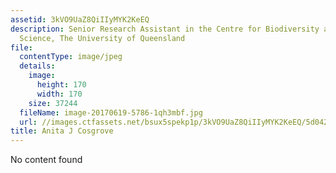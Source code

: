 ```yaml
---
assetid: 3kVO9UaZ8QiIIyMYK2KeEQ
description: Senior Research Assistant in the Centre for Biodiversity and Conservation
  Science, The University of Queensland
file:
  contentType: image/jpeg
  details:
    image:
      height: 170
      width: 170
    size: 37244
  fileName: image-20170619-5786-1qh3mbf.jpg
  url: //images.ctfassets.net/bsux5spekp1p/3kVO9UaZ8QiIIyMYK2KeEQ/5d0427c016d6bfe5314ea8f29be06bec/image-20170619-5786-1qh3mbf.jpg
title: Anita J Cosgrove
---
```

No content found